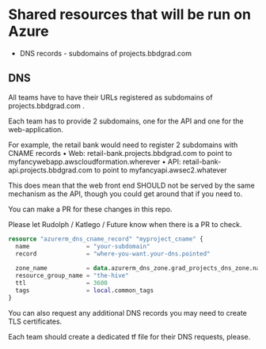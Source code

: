 # Shared resources that will be run on Azure

* DNS records - subdomains of projects.bbdgrad.com

## DNS

All teams have to have their URLs registered as subdomains of projects.bbdgrad.com .

Each team has to provide 2 subdomains, one for the API and one for the web-application.

For example, the retail bank would need to register 2 subdomains with CNAME records
    • Web: retail-bank.projects.bbdgrad.com to point to myfancywebapp.awscloudformation.wherever
    • API: retail-bank-api.projects.bbdgrad.com to point to myfancyapi.awsec2.whatever

This does mean that the web front end SHOULD not be served by the same mechanism as the API, though you could get around that if you need to.

You can make a PR for these changes in this repo.

Please let Rudolph / Katlego / Future know when there is a PR to check.

```tf
resource "azurerm_dns_cname_record" "myproject_cname" {
  name                = "your-subdomain"
  record              = "where-you-want.your-dns.pointed"
  
  zone_name           = data.azurerm_dns_zone.grad_projects_dns_zone.name
  resource_group_name = "the-hive"
  ttl                 = 3600
  tags                = local.common_tags
}
```

You can also request any additional DNS records you may need to create TLS certificates.

Each team should create a dedicated tf file for their DNS requests, please.
